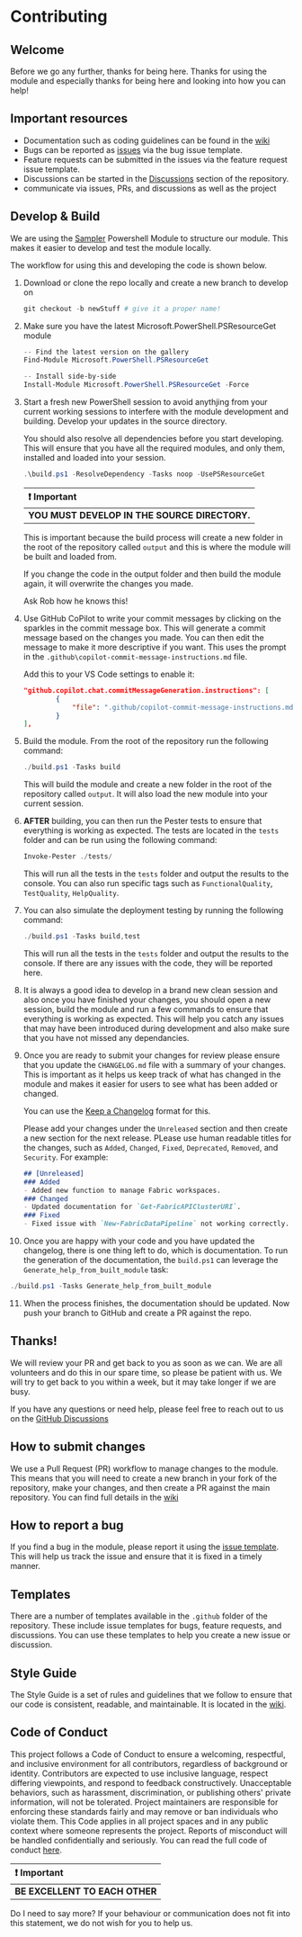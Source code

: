 # Contributing

## Welcome

Before we go any further, thanks for being here. Thanks for using the module and especially thanks for being here and looking into how you can help!

## Important resources

- Documentation such as coding guidelines can be found in the [wiki](https://github.com/dataplat/FabricTools/wiki)
- Bugs can be reported as [issues](https://github.com/dataplat/FabricTools/issues) via the bug issue template.
- Feature requests can be submitted in the issues via the feature request issue template.
- Discussions can be started in the [Discussions](https://github.com/dataplat/FabricTools/discussions) section of the repository.
- communicate via issues, PRs, and discussions as well as the project

## Develop & Build

We are using the [Sampler](https://github.com/gaelcolas/Sampler) Powershell Module to structure our module. This makes it easier to develop and test the module locally.

The workflow for using this and developing the code is shown below.

1. Download or clone the repo locally and create a new branch to develop on

   ```PowerShell
   git checkout -b newStuff # give it a proper name!
   ```

2. Make sure you have the latest Microsoft.PowerShell.PSResourceGet module

   ```PowerShell
   -- Find the latest version on the gallery
   Find-Module Microsoft.PowerShell.PSResourceGet

   -- Install side-by-side
   Install-Module Microsoft.PowerShell.PSResourceGet -Force
   ```

3. Start a fresh new PowerShell session to avoid anythjing from your current working sessions to interfere with the module development and building. Develop your updates in the source directory.

   You should also resolve all dependencies before you start developing. This will ensure that you have all the required modules, and only them, installed and loaded into your session.

   ```PowerShell
   .\build.ps1 -ResolveDependency -Tasks noop -UsePSResourceGet
   ```

   | :heavy_exclamation_mark: **Important**        |
   | :-------------------------------------------- |
   | **YOU MUST DEVELOP IN THE SOURCE DIRECTORY.** |

   This is important because the build process will create a new folder in the root of the repository called `output` and this is where the module will be built and loaded from.

   If you change the code in the output folder and then build the module again, it will overwrite the changes you made.

   Ask Rob how he knows this!

4. Use GitHub CoPilot to write your commit messages by clicking on the sparkles in the commit message box. This will generate a commit message based on the changes you made. You can then edit the message to make it more descriptive if you want. This uses the prompt in the `.github\copilot-commit-message-instructions.md` file.

   Add this to your VS Code settings to enable it:

   ```json
   "github.copilot.chat.commitMessageGeneration.instructions": [
           {
               "file": ".github/copilot-commit-message-instructions.md"
           }
   ],
   ```

5. Build the module. From the root of the repository run the following command:

   ```PowerShell
   ./build.ps1 -Tasks build
   ```

   This will build the module and create a new folder in the root of the repository called `output`. It will also load the new module into your current session.

6. **AFTER** building, you can then run the Pester tests to ensure that everything is working as expected. The tests are located in the `tests` folder and can be run using the following command:

   ```PowerShell
   Invoke-Pester ./tests/
   ```

   This will run all the tests in the `tests` folder and output the results to the console. You can also run specific tags such as `FunctionalQuality`, `TestQuality`, `HelpQuality`.

7. You can also simulate the deployment testing by running the following command:

   ```PowerShell
   ./build.ps1 -Tasks build,test
   ```
   This will run all the tests in the `tests` folder and output the results to the console. If there are any issues with the code, they will be reported here.
   
8. It is always a good idea to develop in a brand new clean session and also once you have finished your changes, you should open a new session, build the module and run a few commands to ensure that everything is working as expected. This will help you catch any issues that may have been introduced during development and also make sure that you have not missed any dependancies.

9. Once you are ready to submit your changes for review please ensure that you update the `CHANGELOG.md` file with a summary of your changes. This is important as it helps us keep track of what has changed in the module and makes it easier for users to see what has been added or changed.

   You can use the [Keep a Changelog](https://keepachangelog.com/en/1.0.0/) format for this.
   
   Please add your changes under the `Unreleased` section and then create a new section for the next release. PLease use human readable titles for the changes, such as `Added`, `Changed`, `Fixed`, `Deprecated`, `Removed`, and `Security`.
   For example:

   ```markdown
   ## [Unreleased]
   ### Added
   - Added new function to manage Fabric workspaces.
   ### Changed
   - Updated documentation for `Get-FabricAPIClusterURI`.
   ### Fixed
   - Fixed issue with `New-FabricDataPipeline` not working correctly.
   ```

10. Once you are happy with your code and you have updated the changelog, there is one thing left to do, which is documentation. To run the generation of the documentation, the `build.ps1` can leverage the `Generate_help_from_built_module` task:

   ```powershell
   ./build.ps1 -Tasks Generate_help_from_built_module
   ```

11. When the process finishes, the documentation should be updated. Now push your branch to GitHub and create a PR against the repo.

## Thanks!

We will review your PR and get back to you as soon as we can. We are all volunteers and do this in our spare time, so please be patient with us. We will try to get back to you within a week, but it may take longer if we are busy.

If you have any questions or need help, please feel free to reach out to us on the [GitHub Discussions](https://github.com/dataplat/FabricTools/discussions)

## How to submit changes

We use a Pull Request (PR) workflow to manage changes to the module. This means that you will need to create a new branch in your fork of the repository, make your changes, and then create a PR against the main repository. You can find full details in the [wiki](https://github.com/dataplat/FabricTools/wiki)

## How to report a bug

If you find a bug in the module, please report it using the [issue template](https://github.com/dataplat/FabricTools/issues). This will help us track the issue and ensure that it is fixed in a timely manner.

## Templates

There are a number of templates available in the `.github` folder of the repository. These include issue templates for bugs, feature requests, and discussions. You can use these templates to help you create a new issue or discussion.

## Style Guide

The Style Guide is a set of rules and guidelines that we follow to ensure that our code is consistent, readable, and maintainable. It is located in the [wiki](https://github.com/dataplat/FabricTools/wiki).

## Code of Conduct

This project follows a Code of Conduct to ensure a welcoming, respectful, and inclusive environment for all contributors, regardless of background or identity. Contributors are expected to use inclusive language, respect differing viewpoints, and respond to feedback constructively. Unacceptable behaviors, such as harassment, discrimination, or publishing others' private information, will not be tolerated. Project maintainers are responsible for enforcing these standards fairly and may remove or ban individuals who violate them. This Code applies in all project spaces and in any public context where someone represents the project. Reports of misconduct will be handled confidentially and seriously. You can read the full code of conduct [here](https://github.com/dataplat/FabricTools/blob/sampler/CODE_OF_CONDUCT.md).

| :heavy_exclamation_mark: **Important** |
| :------------------------------------- |
| **BE EXCELLENT TO EACH OTHER**         |

Do I need to say more? If your behaviour or communication does not fit into this statement, we do not wish for you to help us.
